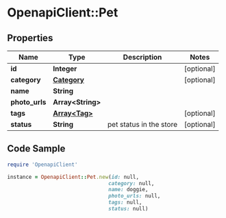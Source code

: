 # OpenapiClient::Pet

## Properties

Name | Type | Description | Notes
------------ | ------------- | ------------- | -------------
**id** | **Integer** |  | [optional] 
**category** | [**Category**](Category.md) |  | [optional] 
**name** | **String** |  | 
**photo_urls** | **Array&lt;String&gt;** |  | 
**tags** | [**Array&lt;Tag&gt;**](Tag.md) |  | [optional] 
**status** | **String** | pet status in the store | [optional] 

## Code Sample

```ruby
require 'OpenapiClient'

instance = OpenapiClient::Pet.new(id: null,
                                 category: null,
                                 name: doggie,
                                 photo_urls: null,
                                 tags: null,
                                 status: null)
```


